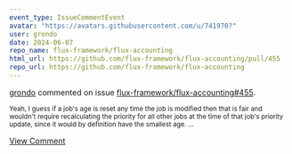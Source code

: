 ```yaml
---
event_type: IssueCommentEvent
avatar: "https://avatars.githubusercontent.com/u/741970?"
user: grondo
date: 2024-06-07
repo_name: flux-framework/flux-accounting
html_url: https://github.com/flux-framework/flux-accounting/pull/455
repo_url: https://github.com/flux-framework/flux-accounting
---
```


<a href='https://github.com/grondo' target='_blank'>grondo</a> commented on issue <a href='https://github.com/flux-framework/flux-accounting/pull/455' target='_blank'>flux-framework/flux-accounting#455</a>.

<small>Yeah, I guess if a job's age is reset any time the job is modified then that is fair and wouldn't require recalculating the priority for all other jobs at the time of that job's priority update, since it would by definition have the smallest age....</small>

<a href='https://github.com/flux-framework/flux-accounting/pull/455' target='_blank'>View Comment</a>